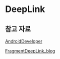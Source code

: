 # DeepLink

## 참고 자료

[AndroidDeveloper](https://developer.android.com/guide/navigation/navigation-deep-link#java)

[FragmentDeepLink_blog](http://labs.brandi.co.kr/2019/01/31/gojs.html)